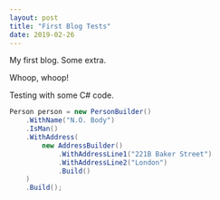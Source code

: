 ```yaml
---
layout: post
title: "First Blog Tests"
date: 2019-02-26
---
```


My first blog.
Some extra.

Whoop, whoop!

Testing with some C# code.
```csharp
Person person = new PersonBuilder()
    .WithName("N.O. Body")
    .IsMan()
    .WithAddress(
        new AddressBuilder()
            .WithAddressLine1("221B Baker Street")
            .WithAddressLine2("London")
            .Build()
    )
    .Build();
```